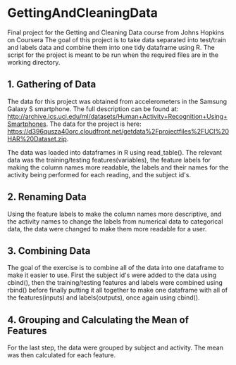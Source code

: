 # GettingAndCleaningData
Final project for the Getting and Cleaning Data course from Johns Hopkins on Coursera
The goal of this project is to take data separated into test/train and labels data and combine them into one tidy dataframe using R. The script for the project is meant to be run when the required files are in the working directory.

## 1. Gathering of Data
The data for this project was obtained from accelerometers in the Samsung Galaxy S smartphone. The full description can be found at:
http://archive.ics.uci.edu/ml/datasets/Human+Activity+Recognition+Using+Smartphones. The data for the project is here: https://d396qusza40orc.cloudfront.net/getdata%2Fprojectfiles%2FUCI%20HAR%20Dataset.zip.

The data was loaded into dataframes in R using read_table(). The relevant data was the training/testing features(variables), the feature labels for making the column names more readable, the labels and their names for the activity being performed for each reading, and the subject id's.

## 2. Renaming Data
Using the feature labels to make the column names more descriptive, and the activity names to change the labels from numerical data to categorical data, the data were changed to make them more readable for a user.

## 3. Combining Data
The goal of the exercise is to combine all of the data into one dataframe to make it easier to use. First the subject id's were added to the data using cbind(), then the training/testing features and labels were combined using rbind() before finally putting it all together to make one dataframe with all of the features(inputs) and labels(outputs), once again using cbind().

## 4. Grouping and Calculating the Mean of Features
For the last step, the data were grouped by subject and activity. The mean was then calculated for each feature.
